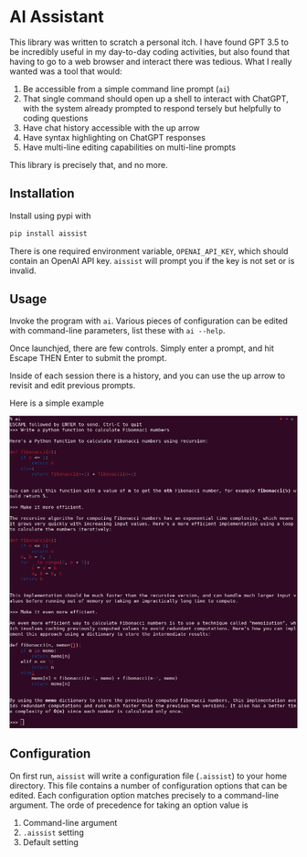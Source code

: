 # AI Assistant

This library was written to scratch a personal itch.  I have found GPT 3.5 to be incredibly useful in my day-to-day coding activities, but also found that having to go to a web browser and interact there was tedious.  What I really wanted was a tool that would:

1. Be accessible from a simple command line prompt (`ai`)
1. That single command should open up a shell to interact with ChatGPT, with the system already prompted to respond tersely but helpfully to coding questions
1. Have chat history accessible with the up arrow
1. Have syntax highlighting on ChatGPT responses
1. Have multi-line editing capabilities on multi-line prompts

This library is precisely that, and no more.

## Installation

Install using pypi with

```bash
pip install aissist
```

There is one required environment variable, `OPENAI_API_KEY`, which should contain an OpenAI API key. `aissist` will prompt you if the key is not set or is invalid.

## Usage

Invoke the program with `ai`.  Various pieces of configuration can be edited with command-line parameters, list these with `ai --help`.

Once launchjed, there are few controls. Simply enter a prompt, and hit Escape THEN Enter to submit the prompt.

Inside of each session there is a history, and you can use the up arrow to revisit and edit previous prompts.

Here is a simple example

![An example of using aissist to write Python](https://github.com/craigmbooth/aissist/raw/master/images/screenshot.png)

## Configuration

On first run, `aissist` will write a configuration file (`.aissist`) to your home directory.  This file contains a number of configuration options that can be edited.  Each configuration option matches precisely to a command-line argument.  The orde of precedence for taking an option value is

1. Command-line argument
2. `.aissist` setting
3. Default setting